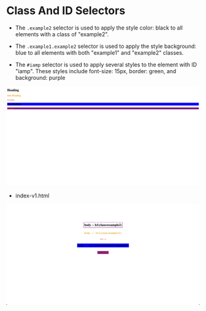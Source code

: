 # Class And ID Selectors

- The `.example2` selector is used to apply the style color: black to all elements with a class of "example2".

- The `.example1.example2` selector is used to apply the style background: blue to all elements with both "example1" and "example2" classes.

- The `#iamp` selector is used to apply several styles to the element with ID "iamp". These styles include font-size: 15px, border: green, and background: purple


![img](.images/image-2023-04-14-20-31-48.png)

- index-v1.html

![img](.images/image-2023-04-14-19-47-52.png)